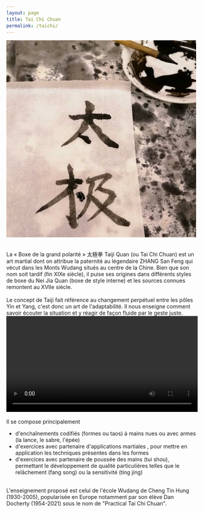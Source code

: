 ```yaml
---
layout: page
title: Tai Chi Chuan
permalink: /taichi/
---
```


![Tai Chi Quan](/images/Taiji_calli.jpg)

<br/>
La « Boxe de la grand polarité » 太極拳 Taiji Quan (ou Tai Chi Chuan) est un art martial dont on attribue la paternité au légendaire ZHANG San Feng qui vécut dans les Monts Wudang situés au centre de la Chine. Bien que son nom soit tardif (fin XIXe siècle), il puise ses origines dans différents styles de boxe du Nei Jia Quan (boxe de style interne) et les sources connues remontent au XVIIe siècle.
<br/><br/>
Le concept de Taiji fait référence au changement perpétuel entre les pôles Yin et Yang, c'est donc un art de l'adaptabilité. Il nous enseigne comment savoir écouter la situation et y réagir de façon fluide par le geste juste.

<br/>
<video src="/videos/taiji_1.mp4" controls="controls" width="100%" height="auto"></video>
<br/>

Il se compose principalement
- d'enchaînements codifiés (formes ou taos) à mains nues ou avec armes (la lance, le sabre, l'épée)
- d'exercices avec partenaire d'applications martiales , pour mettre en application les techniques présentes dans les formes
- d'exercices avec partenaire de poussée des mains (tui shou), permettant le développement de qualité particulières telles que le relâchement (fang song) ou la sensitivité (ting jing)


<br/>
L'enseignement proposé est celui de l'école Wudang de Cheng Tin Hung (1930-2005), popularisée en Europe notamment par son élève Dan Docherty (1954-2021) sous le nom de "Practical Tai Chi Chuan".